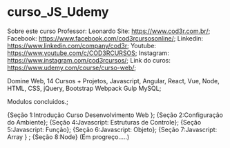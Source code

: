 # curso_JS_Udemy

Sobre este curso 
Professor: Leonardo 
Site: https://www.cod3r.com.br/;
Facebook: https://www.facebook.com/cod3rcursosonline/;
Linkedin: https://www.linkedin.com/company/cod3r;
Youtube: https://www.youtube.com/c/COD3RCURSOS;
Instagram: https://www.instagram.com/cod3rcursos/;
Link do curos: https://www.udemy.com/course/curso-web/;

Domine Web, 14 Cursos + Projetos, Javascript, Angular, React, Vue, Node, HTML, CSS, jQuery, Bootstrap Webpack Gulp MySQL;

Modulos concluidos.;

{Seção 1:Introdução Curso Desenvolvimento Web };
{Seção 2:Configuração do Ambiente};
{Seção 4:Javascript: Estruturas de Controle};
{Seção 5:Javascript: Função};
{Seção 6:Javascript: Objeto};
{Seção 7:Javascript: Array } ;
{Seção 8:Node} (Em progreço.....)

